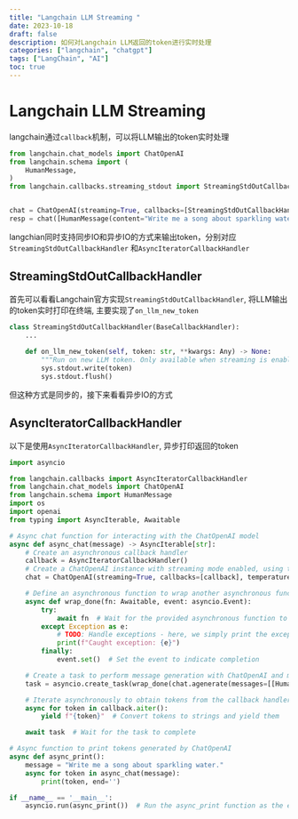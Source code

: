 ```yaml
---
title: "Langchain LLM Streaming "
date: 2023-10-18
draft: false
description: 如何对Langchain LLM返回的token进行实时处理
categories: ["langchain", "chatgpt"]
tags: ["LangChain", "AI"]
toc: true
---
```


# Langchain LLM Streaming 

langchain通过``callback``机制，可以将LLM输出的token实时处理

```python
from langchain.chat_models import ChatOpenAI
from langchain.schema import (
    HumanMessage,
)
from langchain.callbacks.streaming_stdout import StreamingStdOutCallbackHandler


chat = ChatOpenAI(streaming=True, callbacks=[StreamingStdOutCallbackHandler()], temperature=0)
resp = chat([HumanMessage(content="Write me a song about sparkling water.")])
```


langchian同时支持同步IO和异步IO的方式来输出token，分别对应```StreamingStdOutCallbackHandler``` 和```AsyncIteratorCallbackHandler```

## StreamingStdOutCallbackHandler

首先可以看看Langchain官方实现``StreamingStdOutCallbackHandler``,  将LLM输出的token实时打印在终端,  主要实现了```on_llm_new_token```

```python
class StreamingStdOutCallbackHandler(BaseCallbackHandler):
	...
	
	def on_llm_new_token(self, token: str, **kwargs: Any) -> None:
		"""Run on new LLM token. Only available when streaming is enabled."""
		sys.stdout.write(token)
		sys.stdout.flush()

```

但这种方式是同步的，接下来看看异步IO的方式



## AsyncIteratorCallbackHandler

以下是使用``AsyncIteratorCallbackHandler``,  异步打印返回的token

```python
import asyncio

from langchain.callbacks import AsyncIteratorCallbackHandler
from langchain.chat_models import ChatOpenAI
from langchain.schema import HumanMessage
import os
import openai
from typing import AsyncIterable, Awaitable

# Async chat function for interacting with the ChatOpenAI model
async def async_chat(message) -> AsyncIterable[str]:
    # Create an asynchronous callback handler
    callback = AsyncIteratorCallbackHandler()
    # Create a ChatOpenAI instance with streaming mode enabled, using the callback handler and a temperature parameter
    chat = ChatOpenAI(streaming=True, callbacks=[callback], temperature=0)

    # Define an asynchronous function to wrap another asynchronous function and signal completion or exceptions using an event
    async def wrap_done(fn: Awaitable, event: asyncio.Event):
        try:
            await fn  # Wait for the provided asynchronous function to complete
        except Exception as e:
            # TODO: Handle exceptions - here, we simply print the exception information
            print(f"Caught exception: {e}")
        finally:
            event.set()  # Set the event to indicate completion

    # Create a task to perform message generation with ChatOpenAI and monitor the completion event of the callback handler
    task = asyncio.create_task(wrap_done(chat.agenerate(messages=[[HumanMessage(content=message)]], callback.done))

    # Iterate asynchronously to obtain tokens from the callback handler
    async for token in callback.aiter():
        yield f"{token}"  # Convert tokens to strings and yield them

    await task  # Wait for the task to complete

# Async function to print tokens generated by ChatOpenAI
async def async_print():
    message = "Write me a song about sparkling water."
    async for token in async_chat(message):
        print(token, end='')

if __name__ == '__main__':
    asyncio.run(async_print())  # Run the async_print function as the entry point
```



